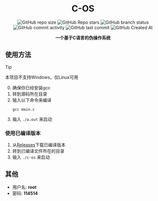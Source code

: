 <div align="center">

# C-OS
![GitHub repo size](https://img.shields.io/github/repo-size/Meltide/c-os)
![GitHub Repo stars](https://img.shields.io/github/stars/Meltide/c-os?style=flat)
![GitHub branch status](https://img.shields.io/github/checks-status/Meltide/c-os/main)
![GitHub commit activity](https://img.shields.io/github/commit-activity/t/Meltide/c-os)
![GitHub last commit](https://img.shields.io/github/last-commit/Meltide/c-os)
![GitHub Created At](https://img.shields.io/github/created-at/Meltide/c-os) 

**一个基于C语言的伪操作系统**

</div>

## 使用方法
> [!TIP]
> 本项目不支持Windows，仅Linux可用

0. 确保你已经安装gcc
1. 转到源码所在目录
2. 输入以下命令来编译
   ```
   gcc main.c
   ```
3. 输入 `./a.out` 来启动
### 使用已编译版本
1. 从[Releases](https://github.com/Meltide/c-os/release)下载已编译版本
2. 转到已编译文件所在的目录
3. 输入 `./c-os` 来启动
## 其他
- 用户名: **root**
- 密码: **114514**